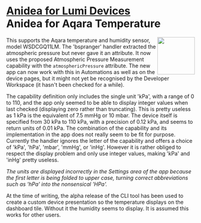 # [Anidea for Lumi Devices](../../../README.md#anidea-for-lumi-devices)<br>Anidea for Aqara Temperature
<img src="https://raw.githubusercontent.com/orangebucket/Anidea-for-SmartThings/master/images/afat_details.jpg" align="right" width="100">This supports the Aqara temperature and humidity sensor, model WSDCGQ11LM. The 'bspranger' handler extracted the atmospheric pressure but never gave it an attribute. It now uses the proposed Atmospheric Pressure Measurement capability with the `atmosphericPressure` attribute. The new app can now work with this in Automations as well as on the device pages, but it might not yet be recognised by the Developer Workspace (it hasn't been checked for a while).

The capability definition only includes the single unit 'kPa', with a range of 0 to 110, and the app only seemed to be able to display integer values when last checked (displaying zero rather than truncating). This is pretty useless as 1 kPa is the equivalent of 7.5 mmHg or 10 mbar. The device itself is specified from 30 kPa to 110 kPa, with a precision of 0.12 kPa, and seems to return units of 0.01 kPa. The combination of the capability and its implementation in the app does not really seem to be fit for purpose. Currently the handler ignores the letter of the capability and offers a choice of 'kPa', 'hPa', 'mbar', 'mmHg', or 'inHg'. However it is rather obliged to respect the display problem and only use integer values, making 'kPa' and 'inHg' pretty useless.

*The units are displayed incorrectly in the Settings area of the app because the first letter is being folded to upper case, turning correct abbreviations such as 'hPa' into the nonsensical 'HPa'.*

At the time of writing, the alpha release of the CLI tool has been used to create a custom device presentation so the temperature displays on the dashboard tile. Without it the humidity seems to display. It is assumed this works for other users.
